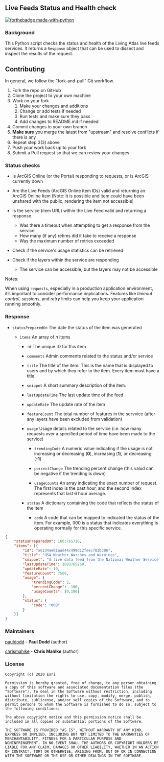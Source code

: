 ## Live Feeds Status and Health check

[![forthebadge made-with-python](http://ForTheBadge.com/images/badges/made-with-python.svg)](https://www.python.org/)

### Background

This Python script checks the status and health of the Living Atlas live feeds services.  It returns a `Response` object that can be used to dissect and inspect the results of the request.

## Contributing

In general, we follow the "fork-and-pull" Git workflow.

1. Fork the repo on GitHub
2. Clone the project to your own machine
3. Work on your fork
    1. Make your changes and additions
    2. Change or add tests if needed
    3. Run tests and make sure they pass
    4. Add changes to README.md if needed
4. Commit changes to your own branch
5. **Make sure** you merge the latest from "upstream" and resolve conflicts if there is any
6. Repeat step 3(3) above
7. Push your work back up to your fork
8. Submit a Pull request so that we can review your changes


### Status checks

- Is ArcGIS Online (or the Portal) responding to requests, or is ArcGIS currently down

- Are the Live Feeds (ArcGIS Online item IDs) valid and returning an ArcGIS Online Item
  (Note: It is possible and item could have been unshared with the public, rendering the item not accessible)

- Is the service (item URL) within the Live Feed valid and returning a response

  - Was there a timeout when attempting to get a response from the service
  - How many (if any) retires did it take to receive a response
  - Was the maximum number of retries exceeded

- Check if the service's usage statistics can be retrieved

- Check if the layers within the service are responding

  - The service can be accessible, but the layers may not be accessible


Notes:

When using `requests`, especially in a production application environment, it’s important to consider performance implications. Features like *timeout control*, *sessions*, and *retry* limits can help you keep your application running smoothly.



### Response

- `statusPreparedOn` The date the status of the item was generated

	- `items` An array of *n* items
	
		- `id` The unique ID for this item
		
		- `comments` Admin comments related to the status and/or service
		
		- `title` The title of the item. This is the name that is displayed to users and by which they refer to the item. Every item must have a title.
		
		- `snippet` A short summary description of the item.
		
		- `lastUpdateTime` The last update time of the feed
		
		- `updateRate` The update rate of the item
		
		- `featureCount` The total number of features in the servvice (after any layers have been excluded from validation)
		
		- `usage` Usage details related to the service (i.e. how many requests over a specified period of time have been made to the service)
		
			- `trendingCode`  A numeric value indicating if the usage is not increasing or decreasing (**0**), increasing (**1**), or decreasing (**-1**)
			
			- `percentChange` The trending percent change (this valud can be negative if the trending is down)
			
			- `usageCounts` An array indicating the exact number of request.  The first index is the past hour, and the second index represents that last 6 hour average.
			
		- `status` A dictionary containing the code that reflects the status of the item
		
			- `code` A code that can be mapped to indicated the status of the item.  For example, 000 is a status that indicates everything is operating normally for this specific service.
			

```json
{
	"statusPreparedOn": 1603765716,
	"items": [{
		"id": "a6134ae01aad44c499d12feec782b386",
		"title": "USA Weather Watches and Warnings",
		"snippet": "A live data feed from the National Weather Service containing official weather warnings, watches, and advisory statements for the United States.",
		"lastUpdateTime": 1603765260,
		"updateRate": 10,
		"featureCount": 7560,
		"usage": {
			"trendingCode": 2,
			"percentChange": -100,
			"usageCounts": [0,100]
      	},
      	"status": {
	  		"code": "000"
		}
	}]
}
```

### Maintainers

[pauldodd]() - **Paul Dodd** (author)

[chrismahlke](https://github.com/ChrisMahlke) - **Chris Mahlke** (author)


### License

```
Copyright (c) 2020 Esri

Permission is hereby granted, free of charge, to any person obtaining
a copy of this software and associated documentation files (the
"Software"), to deal in the Software without restriction, including
without limitation the rights to use, copy, modify, merge, publish,
distribute, sublicense, and/or sell copies of the Software, and to
permit persons to whom the Software is furnished to do so, subject to
the following conditions:

The above copyright notice and this permission notice shall be
included in all copies or substantial portions of the Software.

THE SOFTWARE IS PROVIDED "AS IS", WITHOUT WARRANTY OF ANY KIND,
EXPRESS OR IMPLIED, INCLUDING BUT NOT LIMITED TO THE WARRANTIES OF
MERCHANTABILITY, FITNESS FOR A PARTICULAR PURPOSE AND
NONINFRINGEMENT. IN NO EVENT SHALL THE AUTHORS OR COPYRIGHT HOLDERS BE
LIABLE FOR ANY CLAIM, DAMAGES OR OTHER LIABILITY, WHETHER IN AN ACTION
OF CONTRACT, TORT OR OTHERWISE, ARISING FROM, OUT OF OR IN CONNECTION
WITH THE SOFTWARE OR THE USE OR OTHER DEALINGS IN THE SOFTWARE.
```

[downloads-image]: http://img.shields.io/npm/dm/validator.svg

[npm-url]: https://npmjs.org/package/validator
[npm-image]: http://img.shields.io/npm/v/validator.svg

[travis-image]: http://img.shields.io/travis/chriso/validator.js.svg

[amd]: http://requirejs.org/docs/whyamd.html
[bower]: http://bower.io/

[mongoid]: http://docs.mongodb.org/manual/reference/object-id/
[ISIN]: https://en.wikipedia.org/wiki/International_Securities_Identification_Number
